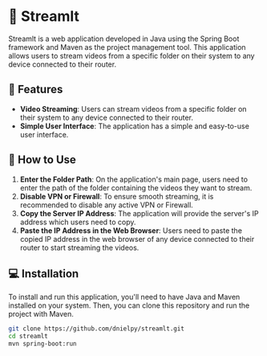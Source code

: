 # 🎥 Streamlt

Streamlt is a web application developed in Java using the Spring Boot framework and Maven as the project management tool. This application allows users to stream videos from a specific folder on their system to any device connected to their router.

## 🌟 Features

- **Video Streaming**: Users can stream videos from a specific folder on their system to any device connected to their router.
- **Simple User Interface**: The application has a simple and easy-to-use user interface.

## 🚀 How to Use

1. **Enter the Folder Path**: On the application's main page, users need to enter the path of the folder containing the videos they want to stream.
2. **Disable VPN or Firewall**: To ensure smooth streaming, it is recommended to disable any active VPN or Firewall.
3. **Copy the Server IP Address**: The application will provide the server's IP address which users need to copy.
4. **Paste the IP Address in the Web Browser**: Users need to paste the copied IP address in the web browser of any device connected to their router to start streaming the videos.

## 💻 Installation

To install and run this application, you'll need to have Java and Maven installed on your system. Then, you can clone this repository and run the project with Maven.

```bash
git clone https://github.com/dnielpy/streamlt.git
cd streamlt
mvn spring-boot:run